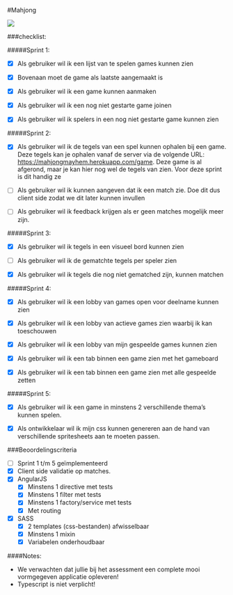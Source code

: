 #Mahjong

[![](https://img.shields.io/badge/rick-approved-ff69b4.svg)](https://www.youtube.com/watch?v=dQw4w9WgXcQ)

###checklist:

#####Sprint 1:
- [x] Als gebruiker wil ik een lijst van te spelen games kunnen zien

- [x] Bovenaan moet de game als laatste aangemaakt is

- [x] Als gebruiker wil ik een game kunnen aanmaken

- [x] Als gebruiker wil ik een nog niet gestarte game joinen

- [x] Als gebruiker wil ik spelers in een nog niet gestarte game kunnen zien



#####Sprint 2:
- [x] Als gebruiker wil ik de tegels van een spel kunnen ophalen bij een game.
         Deze tegels kan je ophalen vanaf de server via de volgende URL: https://mahjongmayhem.herokuapp.com/game.
         Deze game is al afgerond, maar je kan hier nog wel de tegels van zien. Voor deze sprint is dit handig ze

- [ ] Als gebruiker wil ik kunnen aangeven dat ik een match zie.
         Doe dit dus client side zodat we dit later kunnen invullen

- [ ] Als gebruiker wil ik feedback krijgen als er geen matches mogelijk meer zijn.



#####Sprint 3:
- [x] Als gebruiker wil ik tegels in een visueel bord kunnen zien

- [ ] Als gebruiker wil ik de gematchte tegels per speler zien

- [x] Als gebruiker wil ik tegels die nog niet gematched zijn, kunnen matchen



#####Sprint 4:
- [x] Als gebruiker wil ik een lobby van games open voor deelname kunnen zien
   
- [x]  Als gebruiker wil ik een lobby van actieve games zien waarbij ik kan toeschouwen
   
- [x]  Als gebruiker wil ik een lobby van mijn gespeelde games kunnen zien

- [x] Als gebruiker wil ik een tab binnen een game zien met het gameboard
   
- [x] Als gebruiker wil ik een tab binnen een game zien met alle gespeelde zetten 



#####Sprint 5:
- [x]  Als gebruiker wil ik een game in minstens 2 verschillende thema’s kunnen spelen.
   
- [x] Als ontwikkelaar wil ik mijn css kunnen genereren aan de hand van verschillende spritesheets aan te moeten passen. 




###Beoordelingscriteria
- [ ] Sprint 1 t/m 5 geïmplementeerd
- [x] Client side validatie op matches.
- [x] AngularJS 
  - [x] Minstens 1 directive met tests
  - [x] Minstens 1 filter met tests
  - [x] Minstens 1 factory/service met tests
  - [x] Met routing
- [x] SASS
  - [x] 2 templates (css-bestanden) afwisselbaar
  - [x] Minstens 1 mixin
  - [x] Variabelen onderhoudbaar

####Notes:
- We verwachten dat jullie bij het assessment een complete mooi vormgegeven applicatie opleveren!
- Typescript is niet verplicht!
